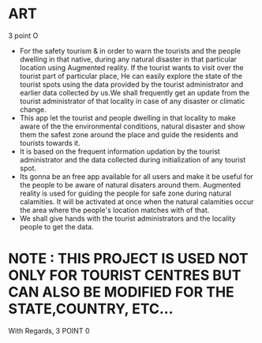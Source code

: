 # ART
3 point O

- For the safety tourism & in order to warn the tourists and the people dwelling in that native, during any natural disaster in that particular location using Augmented reality. If the tourist wants to visit over the tourist part of particular place, He can easily explore the state of the tourist spots using the data provided by the tourist administrator and earlier data collected by us.We shall frequently get an update from the tourist administrator of that locality in case of any disaster or climatic change.
- This app let the tourist and people dwelling in that locality to make aware of the the environmental conditions, natural disaster and show them the safest zone around the place and guide the residents and tourists towards it.
- It is based on the frequent information updation by the tourist administrator and the data collected during initialization of any tourist spot.
- Its gonna be an free app available for all users and make it be useful for the people to be aware of natural disaters around them. Augmented reality is used for guiding the people for safe zone during natural calamities. It will be activated at once when the natural calamities occur the area where the people's location matches with of that.
- We shall give hands with the tourist administrators and the locality people to get the data.

# NOTE : THIS PROJECT IS USED NOT ONLY FOR TOURIST CENTRES BUT CAN ALSO BE MODIFIED FOR THE STATE,COUNTRY, ETC...
  With Regards,
    3 POINT 0
